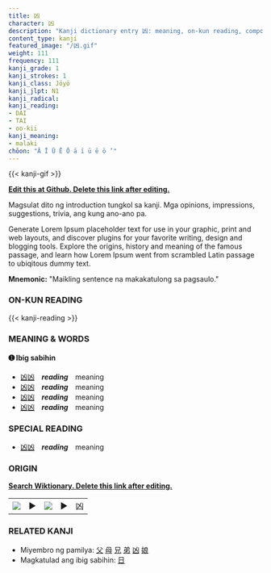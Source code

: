 ```yaml
---
title: 凶
character: 凶
description: "Kanji dictionary entry 凶: meaning, on-kun reading, compounds, origin, related kanji"
content_type: kanji
featured_image: "/凶.gif"
weight: 111
frequency: 111
kanji_grade: 1
kanji_strokes: 1
kanji_class: Jōyō
kanji_jlpt: N1
kanji_radical: 
kanji_reading: 
- DAI
- TAI
- oo-kii
kanji_meaning:
- malaki
chōon: "Ā Ī Ū Ē Ō ā ī ū ē ō ’"
---
```

[//]: # (Don't edit the line below. Kanji animated GIF code is automatically generated.)
{{< kanji-gif >}}

[//]: # (Edit below this line.)

**[Edit this at Github. Delete this link after editing.](https://github.com/tim0g/tim/tree/main/content/kanji/凶/index.md)**

Magsulat dito ng introduction tungkol sa kanji. Mga opinions, impressions, suggestions, trivia, ang kung ano-ano pa.

Generate Lorem Ipsum placeholder text for use in your graphic, print and web layouts, and discover plugins for your favorite writing, design and blogging tools. Explore the origins, history and meaning of the famous passage, and learn how Lorem Ipsum went from scrambled Latin passage to ubiqitous dummy text.
 
**Mnemonic:** "Maikling sentence na makakatulong sa pagsaulo."

### ON-KUN READING

[//]: # (Don't edit the line below. ON-KUN READING code is automatically generated.)
{{< kanji-reading >}}

### MEANING & WORDS

#### ➊ **Ibig sabihin**
  - [凶](../凶)[凶](../凶)　***reading***　meaning
  - [凶](../凶)[凶](../凶)　***reading***　meaning
  - [凶](../凶)[凶](../凶)　***reading***　meaning
  - [凶](../凶)[凶](../凶)　***reading***　meaning

### SPECIAL READING
  - [凶](../凶)[凶](../凶)　***reading***　meaning

### ORIGIN

**[Search Wiktionary. Delete this link after editing.](https://wiktionary.org/wiki/凶)**
<table class="kanji-table"><tr><td>
<img src="60px-凶-bronze.svg.png">
</td><td>▶</td><td>
<img src="60px-凶-oracle.svg.png">
</td><td>▶</td>
<td class="kanji-origin">凶</td>
</tr></table>

### RELATED KANJI
- Miyembro ng pamilya: [父](../父) [母](../母) [兄](../兄) [弟](../弟) [凶](../凶) [娘](../娘)
- Magkatulad ang ibig sabihin: [日](../日)
